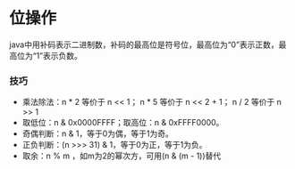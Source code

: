 # 位操作

java中用补码表示二进制数，补码的最高位是符号位，最高位为“0”表示正数，最高位为“1”表示负数。

### 技巧
- 乘法除法：n * 2 等价于 n << 1； n * 5 等价于 n << 2 + 1； n / 2 等价于 n >> 1
- 取低位：n & 0x0000FFFF；取高位：n & 0xFFFF0000。
- 奇偶判断：n & 1，等于0为偶，等于1为奇。
- 正负判断：(n >>> 31) & 1，等于0为正，等于1为负。
- 取余：n % m ，如m为2的幂次方，可用(n & (m - 1))替代
